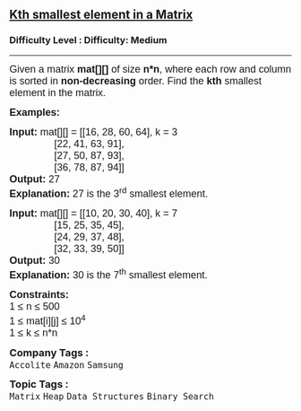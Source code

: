 <h2><a href="https://www.geeksforgeeks.org/problems/kth-element-in-matrix/1">Kth smallest element in a Matrix</a></h2><h3>Difficulty Level : Difficulty: Medium</h3><hr><div class="problems_problem_content__Xm_eO"><p><span style="font-size: 18px;"><span style="font-family: arial,helvetica,sans-serif;">Given a matrix&nbsp;<strong>mat[][]</strong>&nbsp;of size <strong>n*n</strong>, where each row and column is sorted in&nbsp;<strong>non-decreasing</strong>&nbsp;order. Find the&nbsp;<strong>kth</strong>&nbsp;smallest element in the matrix.</span></span></p>
<div><span style="font-size: 18px;"><span style="font-family: arial,helvetica,sans-serif;"><strong>Examples:</strong></span></span></div>
<pre><span style="font-size: 18px;"><span style="font-family: arial,helvetica,sans-serif;"><strong>Input: </strong>mat[][] = [[16, 28, 60, 64], k = 3<br>                [22, 41, 63, 91],<br>                [27, 50, 87, 93],<br>                [36, 78, 87, 94]]
<strong>Output: </strong>27
<strong>Explanation: </strong>27 is the 3<sup>rd</sup> smallest element.</span></span></pre>
<pre><span style="font-size: 18px;"><span style="font-family: arial,helvetica,sans-serif;"><strong>Input: </strong>mat[][] = [[10, 20, 30, 40], k = 7<br>                [15, 25, 35, 45],<br>                [24, 29, 37, 48],<br>                [32, 33, 39, 50]] 
<strong>Output: </strong>30
<strong>Explanation: </strong>30 is the 7<sup>th</sup> smallest element.</span></span></pre>
<p><span style="font-size: 18px;"><span style="font-family: arial,helvetica,sans-serif;"><strong>Constraints:</strong><br>1 ≤ n ≤ 500<br>1 ≤ mat[i][j] ≤ 10<sup>4</sup></span></span><br><span style="font-size: 18px;"><span style="font-family: arial,helvetica,sans-serif;">1 ≤ k ≤ n*n</span></span></p></div><p><span style=font-size:18px><strong>Company Tags : </strong><br><code>Accolite</code>&nbsp;<code>Amazon</code>&nbsp;<code>Samsung</code>&nbsp;<br><p><span style=font-size:18px><strong>Topic Tags : </strong><br><code>Matrix</code>&nbsp;<code>Heap</code>&nbsp;<code>Data Structures</code>&nbsp;<code>Binary Search</code>&nbsp;